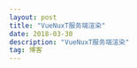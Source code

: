 ```yaml
---
layout: post
title: "VueNuxT服务端渲染"
date: 2018-03-30
description: "VueNuxT服务端渲染"
tag: 博客 
---    
```


